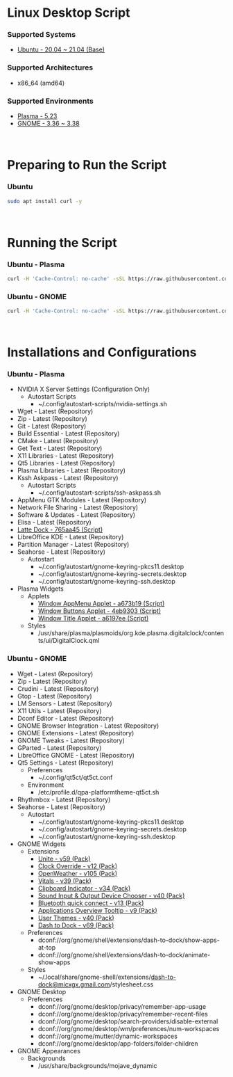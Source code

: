 # Linux Desktop Script

### Supported Systems
- [Ubuntu - 20.04 ~ 21.04 (Base)](https://ubuntu.com/download)

### Supported Architectures
- x86_64 (amd64)

### Supported Environments
- [Plasma - 5.23](https://kde.org/plasma-desktop/)
- [GNOME - 3.36 ~ 3.38](https://www.gnome.org/)

<br/>

# Preparing to Run the Script

### Ubuntu
```bash
sudo apt install curl -y
```

<br/>

# Running the Script

### Ubuntu - Plasma
```bash
curl -H 'Cache-Control: no-cache' -sSL https://raw.githubusercontent.com/daniloancilotto/linux-desktop-script/master/ubuntu-plasma.sh | bash
```

### Ubuntu - GNOME
```bash
curl -H 'Cache-Control: no-cache' -sSL https://raw.githubusercontent.com/daniloancilotto/linux-desktop-script/master/ubuntu-gnome.sh | bash
```

<br/>

# Installations and Configurations

### Ubuntu - Plasma
- NVIDIA X Server Settings (Configuration Only)
  - Autostart Scripts
    - ~/.config/autostart-scripts/nvidia-settings.sh
- Wget - Latest (Repository)
- Zip - Latest (Repository)
- Git - Latest (Repository)
- Build Essential - Latest (Repository)
- CMake - Latest (Repository)
- Get Text - Latest (Repository)
- X11 Libraries - Latest (Repository)
- Qt5 Libraries - Latest (Repository)
- Plasma Libraries - Latest (Repository)
- Kssh Askpass - Latest (Repository)
  - Autostart Scripts
    - ~/.config/autostart-scripts/ssh-askpass.sh
- AppMenu GTK Modules - Latest (Repository)
- Network File Sharing - Latest (Repository)
- Software & Updates - Latest (Repository)
- Elisa - Latest (Repository)
- [Latte Dock - 765aa45 (Script)](https://github.com/KDE/latte-dock)
- LibreOffice KDE - Latest (Repository)
- Partition Manager - Latest (Repository)
- Seahorse - Latest (Repository)
  - Autostart
    - ~/.config/autostart/gnome-keyring-pkcs11.desktop
    - ~/.config/autostart/gnome-keyring-secrets.desktop
    - ~/.config/autostart/gnome-keyring-ssh.desktop
- Plasma Widgets
  - Applets
    - [Window AppMenu Applet - a673b19 (Script)](https://github.com/psifidotos/applet-window-appmenu)
    - [Window Buttons Applet - 4eb9303 (Script)](https://github.com/psifidotos/applet-window-buttons)
    - [Window Title Applet - a6197ee (Script)](https://github.com/psifidotos/applet-window-title)
  - Styles
    - /usr/share/plasma/plasmoids/org.kde.plasma.digitalclock/contents/ui/DigitalClock.qml

### Ubuntu - GNOME
- Wget - Latest (Repository)
- Zip - Latest (Repository)
- Crudini - Latest (Repository)
- Gtop - Latest (Repository)
- LM Sensors - Latest (Repository)
- X11 Utils - Latest (Repository)
- Dconf Editor - Latest (Repository)
- GNOME Browser Integration - Latest (Repository)
- GNOME Extensions - Latest (Repository)
- GNOME Tweaks - Latest (Repository)
- GParted - Latest (Repository)
- LibreOffice GNOME - Latest (Repository)
- Qt5 Settings - Latest (Repository)
  - Preferences
    - ~/.config/qt5ct/qt5ct.conf
  - Environment
    - /etc/profile.d/qpa-platformtheme-qt5ct.sh
- Rhythmbox - Latest (Repository)
- Seahorse - Latest (Repository)
  - Autostart
    - ~/.config/autostart/gnome-keyring-pkcs11.desktop
    - ~/.config/autostart/gnome-keyring-secrets.desktop
    - ~/.config/autostart/gnome-keyring-ssh.desktop
- GNOME Widgets
  - Extensions
    - [Unite - v59 (Pack)](https://extensions.gnome.org/extension/1287/unite/)
    - [Clock Override - v12 (Pack)](https://extensions.gnome.org/extension/1206/clock-override/)
    - [OpenWeather - v105 (Pack)](https://extensions.gnome.org/extension/750/openweather/)
    - [Vitals - v39 (Pack)](https://extensions.gnome.org/extension/1460/vitals/)
    - [Clipboard Indicator - v34 (Pack)](https://extensions.gnome.org/extension/779/clipboard-indicator/)
    - [Sound Input & Output Device Chooser - v40 (Pack)](https://extensions.gnome.org/extension/906/sound-output-device-chooser/)
    - [Bluetooth quick connect - v13 (Pack)](https://extensions.gnome.org/extension/1401/bluetooth-quick-connect/)
    - [Applications Overview Tooltip - v9 (Pack)](https://extensions.gnome.org/extension/1071/applications-overview-tooltip/)
    - [User Themes - v40 (Pack)](https://extensions.gnome.org/extension/19/user-themes/)
    - [Dash to Dock - v69 (Pack)](https://extensions.gnome.org/extension/307/dash-to-dock/)
  - Preferences
    - dconf://org/gnome/shell/extensions/dash-to-dock/show-apps-at-top
    - dconf://org/gnome/shell/extensions/dash-to-dock/animate-show-apps
  - Styles
    - ~/.local/share/gnome-shell/extensions/dash-to-dock@micxgx.gmail.com/stylesheet.css
- GNOME Desktop
  - Preferences
    - dconf://org/gnome/desktop/privacy/remember-app-usage
    - dconf://org/gnome/desktop/privacy/remember-recent-files
    - dconf://org/gnome/desktop/search-providers/disable-external
    - dconf://org/gnome/desktop/wm/preferences/num-workspaces
    - dconf://org/gnome/mutter/dynamic-workspaces
    - dconf://org/gnome/desktop/app-folders/folder-children
- GNOME Appearances
  - Backgrounds
    - /usr/share/backgrounds/mojave_dynamic